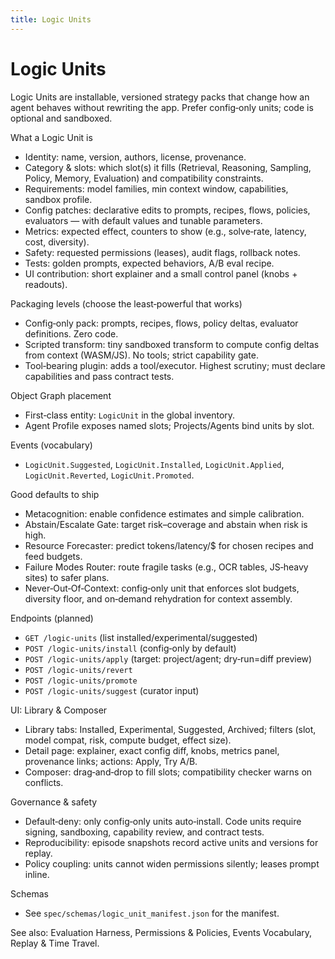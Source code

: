 ```yaml
---
title: Logic Units
---
```


# Logic Units

Logic Units are installable, versioned strategy packs that change how an agent behaves without rewriting the app. Prefer config‑only units; code is optional and sandboxed.

What a Logic Unit is
- Identity: name, version, authors, license, provenance.
- Category & slots: which slot(s) it fills (Retrieval, Reasoning, Sampling, Policy, Memory, Evaluation) and compatibility constraints.
- Requirements: model families, min context window, capabilities, sandbox profile.
- Config patches: declarative edits to prompts, recipes, flows, policies, evaluators — with default values and tunable parameters.
- Metrics: expected effect, counters to show (e.g., solve‑rate, latency, cost, diversity).
- Safety: requested permissions (leases), audit flags, rollback notes.
- Tests: golden prompts, expected behaviors, A/B eval recipe.
- UI contribution: short explainer and a small control panel (knobs + readouts).

Packaging levels (choose the least‑powerful that works)
- Config‑only pack: prompts, recipes, flows, policy deltas, evaluator definitions. Zero code.
- Scripted transform: tiny sandboxed transform to compute config deltas from context (WASM/JS). No tools; strict capability gate.
- Tool‑bearing plugin: adds a tool/executor. Highest scrutiny; must declare capabilities and pass contract tests.

Object Graph placement
- First‑class entity: `LogicUnit` in the global inventory.
- Agent Profile exposes named slots; Projects/Agents bind units by slot.

Events (vocabulary)
- `LogicUnit.Suggested`, `LogicUnit.Installed`, `LogicUnit.Applied`, `LogicUnit.Reverted`, `LogicUnit.Promoted`.

Good defaults to ship
- Metacognition: enable confidence estimates and simple calibration.
- Abstain/Escalate Gate: target risk–coverage and abstain when risk is high.
- Resource Forecaster: predict tokens/latency/$ for chosen recipes and feed budgets.
- Failure Modes Router: route fragile tasks (e.g., OCR tables, JS‑heavy sites) to safer plans.
- Never‑Out‑Of‑Context: config‑only unit that enforces slot budgets, diversity floor, and on‑demand rehydration for context assembly.

Endpoints (planned)
- `GET /logic-units` (list installed/experimental/suggested)
- `POST /logic-units/install` (config‑only by default)
- `POST /logic-units/apply` (target: project/agent; dry‑run=diff preview)
- `POST /logic-units/revert`
- `POST /logic-units/promote`
- `POST /logic-units/suggest` (curator input)

UI: Library & Composer
- Library tabs: Installed, Experimental, Suggested, Archived; filters (slot, model compat, risk, compute budget, effect size).
- Detail page: explainer, exact config diff, knobs, metrics panel, provenance links; actions: Apply, Try A/B.
- Composer: drag‑and‑drop to fill slots; compatibility checker warns on conflicts.

Governance & safety
- Default‑deny: only config‑only units auto‑install. Code units require signing, sandboxing, capability review, and contract tests.
- Reproducibility: episode snapshots record active units and versions for replay.
- Policy coupling: units cannot widen permissions silently; leases prompt inline.

Schemas
- See `spec/schemas/logic_unit_manifest.json` for the manifest.

See also: Evaluation Harness, Permissions & Policies, Events Vocabulary, Replay & Time Travel.
